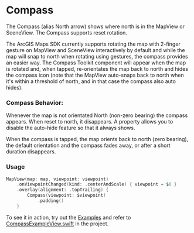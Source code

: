 # Compass

The Compass (alias North arrow) shows where north is in the MapView or SceneView. The Compass supports reset rotation.

The ArcGIS Maps SDK currently supports rotating the map with 2-finger gesture on MapView and SceneView interactively by default and while the map will snap to north when rotating using gestures, the compass provides an easier way. The Compass Toolkit component will appear when the map is rotated and, when tapped, re-orientates the map back to north and hides the compass icon (note that the MapView auto-snaps back to north when it's within a threshold of north, and in that case the compass also auto hides).

### Compass Behavior:

Whenever the map is not orientated North (non-zero bearing) the compass appears. When reset to north, it disappears. A property allows you to disable the auto-hide feature so that it always shows.

When the compass is tapped, the map orients back to north (zero bearing), the default orientation and the compass fades away, or after a short duration disappears.

### Usage

```swift
MapView(map: map, viewpoint: viewpoint)
    .onViewpointChanged(kind: .centerAndScale) { viewpoint = $0 }
    .overlay(alignment: .topTrailing) {
        Compass(viewpoint: $viewpoint)
            .padding()
    }
```

To see it in action, try out the [Examples](../../Examples/Examples) and refer to [CompassExampleView.swift](../../Examples/Examples/CompassExampleView.swift) in the project.
